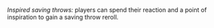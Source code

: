*Inspired saving throws:* players can spend their reaction and a point of inspiration to gain a saving throw reroll.